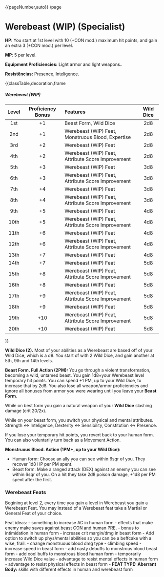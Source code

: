 {{pageNumber,auto}}
\page
# Werebeast (WIP) (Specialist)

<style>.page#p1:after{ display:none; }</style>
**HP**: You start at 1st level with 10 (+CON mod.) maximum hit points, and gain an extra 3 (+CON mod.) per level.

**MP**: 5 per level.

**Equipment Proficiencies:** Light armor and light weapons..

**Resistências:** Presence, Inteligence.

{{classTable,decoration,frame
##### Werebeast (WIP)
| Level | Proficiency Bonus | Features |Wild Dice | 
| :---: | :---------------: | :------- | :----: |
| 1st | +1 | Beast Form, Wild Dice | 2d8 |
| 2nd | +1 | Werebeast (WIP) Feat, Monstruous Blood, Expertise | 2d8 |
| 3rd | +2 | Werebeast (WIP) Feat | 2d8 |
| 4th | +2 | Werebeast (WIP) Feat, Attribute Score Improvement | 2d8 |
| 5th | +3 | Werebeast (WIP) Feat | 3d8 |
| 6th | +3 | Werebeast (WIP) Feat, Attribute Score Improvement | 3d8 |
| 7th | +4 | Werebeast (WIP) Feat | 3d8 |
| 8th | +4 | Werebeast (WIP) Feat, Attribute Score Improvement | 3d8 |
| 9th | +5 | Werebeast (WIP) Feat | 4d8 |
| 10th | +5 | Werebeast (WIP) Feat, Attribute Score Improvement | 4d8 |
| 11th | +6 | Werebeast (WIP) Feat | 4d8 |
| 12th | +6 | Werebeast (WIP) Feat, Attribute Score Improvement | 4d8 |
| 13th | +7 | Werebeast (WIP) Feat | 4d8 |
| 14th | +7 | Werebeast (WIP) Feat | 5d8 |
| 15th | +8 | Werebeast (WIP) Feat, Attribute Score Improvement | 5d8 |
| 16th | +8 | Werebeast (WIP) Feat | 5d8 |
| 17th | +9 | Werebeast (WIP) Feat, Attribute Score Improvement | 5d8 |
| 18th | +9 | Werebeast (WIP) Feat | 5d8 |
| 19th | +10 | Werebeast (WIP) Feat, Attribute Score Improvement | 5d8 |
| 20th | +10 | Werebeast (WIP) Feat | 5d8 |
}}


**Wild Dice (2).** Most of your abilities as a Werebeast are based off of your Wild Dice, which is a d8. You start of with 2 Wild Dice, and gain another at 5th, 9th and 14th levels.

**Beast Form. Full Action (2PM):** You go through a violent transformation, becoming a wild, untamed beast. You gain 1d8+your Werebeast level temporary hit points. You can spend +1 PM, up to your Wild Dice, to increase that by 2d8. You also lose all weapon/armor proficiencies and ignore all bonuses from armor you were wearing until you leave your **Beast Form**.

While on best form you gain a natural weapon of your **Wild Dice** slashing damage (crit 20/2x).

While on your beast form, you switch your physical and mental attributes. Strength <-> Inteligence, Dexterity <-> Sensibility, Constitution <-> Presence.

If you lose your temporary hit points, you revert back to your human form. You can also voluntarily turn back as a Movement Action.

**Monstruous Blood. Action (1PM+, up to your Wild Dice):** 
- Human form: Choose an ally you can see within 6sqr of you. They recover 1d8 HP per PM spent.
- Beast form: Make a ranged attack (DEX) against an enemy you can see within 6sqr of you. On a hit they take 2d8 poison damage, +1d8 per PM spent after the first.

### Werebeast Feats

Begining at level 2, every time you gain a level in Werebeast you gain a Werebeast Feat. You may instead of a Werebeast feat take a Martial or General Feat of your choice.

Feat ideas:
	- something to increase AC in human form
	- effects that make enemy make saves against beast CON and human PRE.
	- bonus to intimidation in human form
	- increase crit margin/dmg in beast form
	- Add option to switch up phys/mental abilities so you can be a beffcake with a wise, frail.
	- change monstruous blood dmg type
	- climbing speed
	- increase speed in beast form
	- add nasty debuffs to monstrous blood beast form
	- add cool buffs to monstrous blood human form
	- temporarily increase Wild Dice value
	- advantage to resist mental effects in human form
	- advantage to resist physical effects in beast form
	- **FEAT TYPE: Aberrant Body:** skills with different effects in human and werebeast form